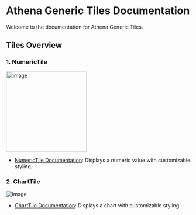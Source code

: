 # Athena Generic Tiles Documentation

Welcome to the documentation for Athena Generic Tiles.

## Tiles Overview

### 1. NumericTile

<img width="220" alt="image" src="https://github.com/Mrgoblings/codbex-athena-tiles/assets/80454439/2d1c8dd3-cc91-4773-91b9-6a066ef64a07">

- [NumericTile Documentation](at-numeric-tile.md): Displays a numeric value with customizable styling.

### 2. ChartTile

![image](https://github.com/user-attachments/assets/12d94132-b178-4f37-b290-42d6dd61edd7)

- [ChartTile Documentation](at-chart-tile.md): Displays a chart with customizable styling.
